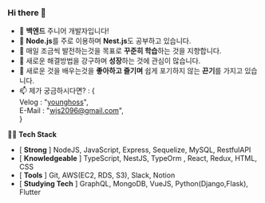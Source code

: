 ### Hi there 👋


- 🔭 **백엔드** 주니어 개발자입니다!
- 🌱 **Node.js**를 주로 이용하며 **Nest.js**도 공부하고 있습니다.
- 👯 매일 조금씩 발전하는것을 목표로 **꾸준히 학습**하는 것을 지향합니다.
- 🤔 새로운 해결방법을 강구하며 **성장**하는 것에 관심이 많습니다.
- 💬 새로운 것을 배우는것을 **좋아하고 즐기며** 쉽게 포기하지 않는 **끈기**를 가지고 있습니다.
- 📫 제가 궁금하시다면? : {  
 Velog : "[younghoss](https://velog.io/@younghoss)",  
 E-Mail : "wjs2096@gmail.com",   
 }  
  
  
🧑‍💻 **Tech Stack**  

- [ **Strong** ] NodeJS, JavaScript, Express, Sequelize, MySQL, RestfulAPI
- [ **Knowledgeable** ] TypeScript,  NestJS,  TypeOrm , React, Redux, HTML, CSS
- [ **Tools** ] Git, AWS(EC2, RDS, S3), Slack, Notion
- [ **Studying Tech** ] GraphQL, MongoDB, VueJS, Python(Django,Flask), Flutter
